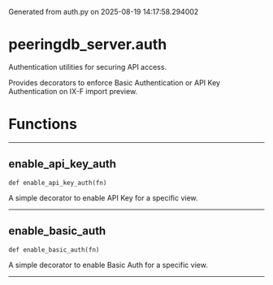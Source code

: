 Generated from auth.py on 2025-08-19 14:17:58.294002

# peeringdb_server.auth

Authentication utilities for securing API access.

Provides decorators to enforce Basic Authentication or API Key Authentication on IX-F import preview.

# Functions
---

## enable_api_key_auth
`def enable_api_key_auth(fn)`

A simple decorator to enable API Key for a specific view.

---
## enable_basic_auth
`def enable_basic_auth(fn)`

A simple decorator to enable Basic Auth for a specific view.

---
